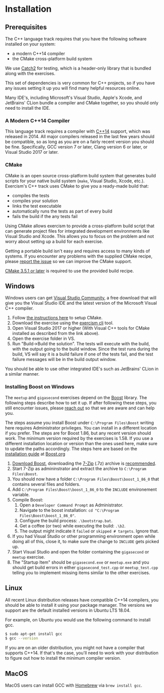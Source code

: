 # Installation

## Prerequisites

The C++ language track requires that you have the following software
installed on your system:
* a modern C++14 compiler
* the CMake cross-platform build system

We use [Catch2](https://github.com/catchorg/Catch2) for testing, which is a
header-only library that is bundled along with the exercises.

This set of dependencies is very common for C++ projects, so if you have any
issues setting it up you will find many helpful resources online.

Many IDE's, including Microsoft's Visual Studio, Apple's Xcode, and JetBrains'
CLion bundle a compiler and CMake together, so you should only need to install
the IDE.

### A Modern C++14 Compiler

This language track requires a compiler with [C++14](http://en.wikipedia.org/wiki/C%2B%2B14)
support, which was released in 2014. All major compilers released in the last few years should
be compatible, so as long as you are on a fairly recent version you should be fine.
Specifically, GCC version 7 or later, Clang version 6 or later, or Visual
Studio 2017 or later.

### CMake

CMake is an open source cross-platform build system that generates build
scripts for your native build system (`make`, Visual Studio, Xcode, etc.).
Exercism's C++ track uses CMake to give you a ready-made build that:

* compiles the tests
* compiles your solution
* links the test executable
* automatically runs the tests as part of every build
* fails the build if the any tests fail

Using CMake allows exercism to provide a cross-platform build script that
can generate project files for integrated development environments like
Visual Studio and Xcode.  This allows you to focus on the problem and
not worry about setting up a build for each exercise.

Getting a portable build isn't easy and requires access to many kinds of
systems.  If you encounter any problems with the supplied CMake recipe,
please [report the issue](https://github.com/exercism/cpp/issues) so we can
improve the CMake support.

[CMake 3.5.1 or later](http://www.cmake.org/) is required to use the provided build recipe.

## Windows

Windows users can get
[Visual Studio Community](https://www.visualstudio.com/vs/community/),
a free download that will give you the Visual Studio IDE and the latest version
of the Microsoft Visual C++ compiler.

1. Follow [the instructions here](https://docs.microsoft.com/en-us/cpp/build/cmake-projects-in-visual-studio) to setup CMake.
1. Download the exercise using the [exercism cli](https://exercism.io/cli-walkthrough) tool.
1. Open Visual Studio 2017 or higher (With Visual C++ tools for CMake installed as described from the link above).
1. Open the exercise folder in VS.
1. Run "Build->Build the solution". The tests will execute with the build, with the output going to the build window. Since the test runs during the build, VS will say it is a build failure if one of the tests fail, and the test failure messages will be in the build output window.

You should be able to use other integrated IDE's such as JetBrains' CLion in a similar manner.

### Installing Boost on Windows

The `meetup` and `gigasecond` exercises depend on the [Boost](https://www.boost.org/) library. The following steps
describe how to set it up. If after following these steps, you still encounter issues, please
[reach out](https://github.com/exercism/cpp/issues) so that we are aware and can help you.

The steps assume you install Boost under `C:\Program Files\Boost` writing here requires Administrator privileges. You
can install in a different location if you prefer. The steps are for Boost 1.86, but any recent version should work. The
minimum version required by the exercises is 1.58. If you use a different installation location or version than the ones
used here, make sure to update the paths accordingly. The steps here are based on the
[installation guide](https://www.boost.org/doc/libs/1_85_0/more/getting_started/windows.html) at
[Boost.org](https://www.boost.org/)

1. [Download Boost](https://www.boost.org/users/download/), downloading the [7-Zip](https://www.7-zip.org/) (.7z)
archive is [recommended](https://www.boost.org/doc/libs/1_86_0/more/getting_started/windows.html#zip).
1. Start 7-Zip as admininstrator and extract the archive to `C:\Program Files\Boost`.
1. You should now have a folder `C:\Program Files\Boost\boost_1_86_0` that contains several files and folders.
1. Add `C:\Program Files\Boost\boost_1_86_0` to the `INCLUDE` environement variable.
1. Compile Boost:
   1. Open a `Developer Command Prompt` as Administrator.
   1. Navigate to the boost installation: `cd "C:\Program Files\Boost\boost_1_86_0"`.
   1. Configure the build process: `.\bootstrap.bat`.
   1. Get a coffee (or two) while executing the build: `.\b2`.
   1. The output might indicate it `failed` or `skipped # targets`. Ignore that.
1. If you had Visual Studio or other programming environment open while doing all of this, close it, to make sure the
change to `INCLUDE` gets picked up.
1. Start Visual Studio and open the folder containing the `gigasecond` or `meetup` exercise.
1. The "Startup Item" should be `gigasecond.exe` or `meetup.exe` and you should get build errors in either
`gigasecond_test.cpp` or `meetup_test.cpp` telling you to implement missing items similar to the other exercises.

## Linux

All recent Linux distribution releases have compatible C++14 compilers, you
should be able to install it using your package manager. The versions we support
are the default installed versions in Ubuntu LTS 18.04.

For example, on Ubuntu you would use the following command to install gcc.

```bash
$ sudo apt-get install gcc
$ gcc --version
```

If you are on an older distribution, you might not have a compiler that
supports C++14. If that's the case, you'll need to work with your distribution
to figure out how to install the minimum compiler version.

## MacOS

MacOS users can install GCC with [Homebrew](http://brew.sh/) via
`brew install gcc`.

